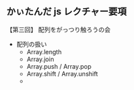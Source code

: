 ## かぃたんだ js レクチャー要項

【第三回】
配列をがっつり触ろうの会

- 配列の扱い
  - Array.length
  - Array.join
  - Array.push / Array.pop
  - Array.shift / Array.unshift
  -
